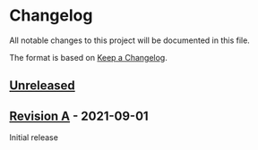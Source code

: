 # Changelog

All notable changes to this project will be documented in this file.

The format is based on [Keep a Changelog](https://keepachangelog.com/en/1.0.0/).

## [Unreleased]

## [Revision A] - 2021-09-01

Initial release

[Unreleased]: https://github.com/sstallion/PCBA-PiDP11IOExpander/compare/RevA...HEAD
[Revision A]: https://github.com/sstallion/PCBA-PiDP11IOExpander/releases/tag/RevA
